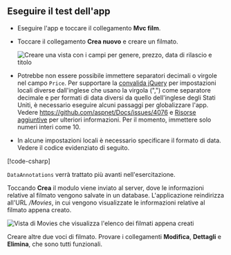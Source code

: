 
## <a name="test-the-app"></a>Eseguire il test dell'app

* Eseguire l'app e toccare il collegamento **Mvc film**.
* Toccare il collegamento **Crea nuovo** e creare un filmato.

  ![Creare una vista con i campi per genere, prezzo, data di rilascio e titolo](../../tutorials/first-mvc-app/adding-model/_static/movies.png)

* Potrebbe non essere possibile immettere separatori decimali o virgole nel campo `Price`. Per supportare la [convalida jQuery](https://jqueryvalidation.org/) per impostazioni locali diverse dall'inglese che usano la virgola (",") come separatore decimale e per formati di data diversi da quello dell'inglese degli Stati Uniti, è necessario eseguire alcuni passaggi per globalizzare l'app. Vedere https://github.com/aspnet/Docs/issues/4076 e [Risorse aggiuntive](#additional-resources) per ulteriori informazioni. Per il momento, immettere solo numeri interi come 10.

<a name="displayformatdatelocal"></a>

* In alcune impostazioni locali è necessario specificare il formato di data. Vedere il codice evidenziato di seguito.

[!code-csharp[](../../tutorials/first-mvc-app/start-mvc/sample/MvcMovie/Models/MovieDateFormat.cs?name=snippet_1&highlight=2,10)]

`DataAnnotations` verrà trattato più avanti nell'esercitazione.

Toccando **Crea** il modulo viene inviato al server, dove le informazioni relative al filmato vengono salvate in un database. L'applicazione reindirizza all'URL */Movies*, in cui vengono visualizzate le informazioni relative al filmato appena creato.

![Vista di Movies che visualizza l'elenco dei filmati appena creati](../../tutorials/first-mvc-app/adding-model/_static/h.png)

Creare altre due voci di filmato. Provare i collegamenti **Modifica**, **Dettagli** e **Elimina**, che sono tutti funzionali.
